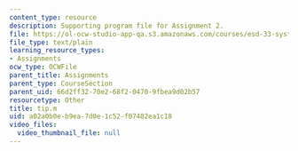 ```yaml
---
content_type: resource
description: Supporting program file for Assignment 2.
file: https://ol-ocw-studio-app-qa.s3.amazonaws.com/courses/esd-33-systems-engineering-summer-2004/a02a0b0eb9ea7d0e1c52f07482ea1c18_tip.m
file_type: text/plain
learning_resource_types:
- Assignments
ocw_type: OCWFile
parent_title: Assignments
parent_type: CourseSection
parent_uid: 66d2ff32-70e2-68f2-0470-9fbea9d02b57
resourcetype: Other
title: tip.m
uid: a02a0b0e-b9ea-7d0e-1c52-f07482ea1c18
video_files:
  video_thumbnail_file: null
---
```

